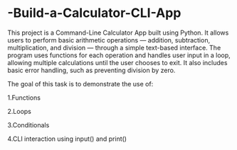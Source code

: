 # -Build-a-Calculator-CLI-App

This project is a Command-Line Calculator App built using Python. It allows users to perform basic arithmetic operations — addition, subtraction, multiplication, and division — through a simple text-based interface. The program uses functions for each operation and handles user input in a loop, allowing multiple calculations until the user chooses to exit. It also includes basic error handling, such as preventing division by zero.

The goal of this task is to demonstrate the use of:

1.Functions

2.Loops

3.Conditionals

4.CLI interaction using input() and print()
